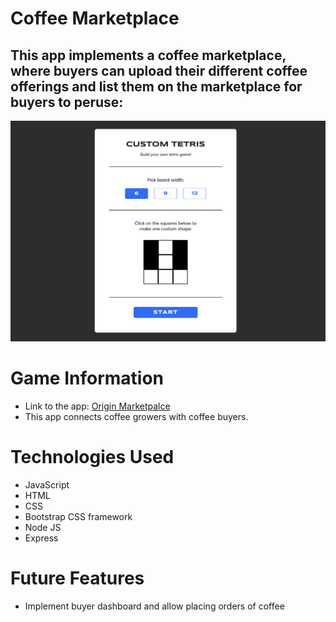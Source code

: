 # Coffee Marketplace

## This app implements a coffee marketplace, where buyers can upload their different coffee offerings and list them on the marketplace for buyers to peruse:

![App screenshots](https://github.com/edumana/TETRIS/blob/main/SH.png "marketplace Screenshot")

# Game Information
- Link to the app: <a href="https://young-violet-8977.fly.dev///" target="_blank">Origin Marketpalce</a>
- This app connects coffee growers with coffee buyers.
  
# Technologies Used
- JavaScript
- HTML
- CSS
- Bootstrap CSS framework
- Node JS
- Express

# Future Features
- Implement buyer dashboard and allow placing orders of coffee


